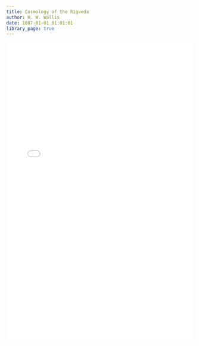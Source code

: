 ```yaml
---
title: Cosmology of the Rigveda
author: H. W. Wallis
date: 1887-01-01 01:01:01
library_page: true
---
```

<div>
  <iframe src="/PDFjs/web/viewer.html?file=../../pages/religion-and-mythology/Cosmology-of-the-Rigveda/Cosmology of the Rigveda.pdf" width="100%" height="800px" frameborder="0"></iframe>
</div>